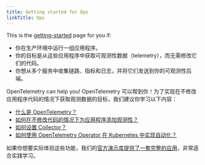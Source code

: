 ```yaml
---
title: Getting started for Ops
linkTitle: Ops
---
```


This is the [getting-started](..) page for you if:

- 你在生产环境中运行一组应用程序。
- 你的目标是从这些应用程序中获取可观测性数据（telemetry），而无需修改它们的代码。
- 你想从多个服务中收集链路、指标和日志，并将它们发送到你的可观测性后端。

OpenTelemetry can help you! OpenTelemetry 可以帮到你！为了实现在不修改应用程序代码的情况下获取观测数据的目标，我们建议你学习以下内容：

- [什么是 OpenTelemetry？](../../what-is-opentelemetry/)
- [如何在不修改代码的情况下为应用程序添加观测性？](../../concepts/instrumentation/zero-code/)
- [如何设置 Collector？](../../collector/)
- [如何使用 OpenTelemetry Operator 在 Kubernetes 中实现自动化？](../../platforms/kubernetes/operator/)

如果你想要实际体验这些功能，我们的[官方演示库提供了一套完整的应用](/ecosystem/demo/)，非常适合实践学习。
